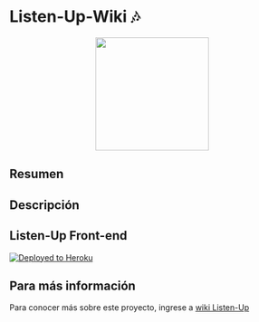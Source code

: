 # Listen-Up-Wiki 🎶




<center>
   <img width="200" height="200" src="https://cdn-icons.flaticon.com/png/512/2995/premium/2995101.png?token=exp=1645218115~hmac=4149966aa3de8a7eecf9c233e0b981fe">
</center>


<div>
   <h2> Resumen</h2>
<p align="justify"> 

</p>

   <h2>Descripción</h2>
<p align="justify"> 
</p>


## Listen-Up Front-end
[![Deployed to Heroku](https://www.herokucdn.com/deploy/button.png)](https://ieti-listenup-app.herokuapp.com/login)
   
   
<h2> Para más información</h2>

Para conocer más sobre este proyecto, ingrese a [wiki Listen-Up](https://github.com/CincoPaLasDoce/Listen-Up-Wiki/wiki)
